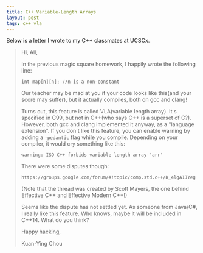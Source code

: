 ```yaml
---
title: C++ Variable-Length Arrays
layout: post
tags: c++ vla
---
```


Below is a letter I wrote to my C++ classmates at UCSCx.

> Hi, All, 
>  
> In the previous magic square homework, I happily wrote the following line:
>  
>     int map[n][n]; //n is a non-constant
>  
> Our teacher may be mad at you if your code looks like this(and your score may suffer), but it actually compiles, both on gcc and clang! 
>  
> Turns out, this feature is called VLA(variable length array). It s specified in C99, but not in C++(who says C++ is a superset of C?). However, both gcc and clang implemented it anyway, as a "language extension". If you don't like this feature, you can enable warning by adding a `-pedantic` flag while you compile. Depending on your compiler, it would cry something like this:
> 
>     warning: ISO C++ forbids variable length array 'arr'
> 
> There were some disputes though:
>  
>     https://groups.google.com/forum/#!topic/comp.std.c++/K_4lgA1JYeg
>  
> (Note that the thread was created by Scott Mayers, the one behind Effective C++ and Effective Modern C++!)
>  
> Seems like the dispute has not settled yet. As someone from Java/C#, I really like this feature. Who knows, maybe it will be included in C++14. What do you think?
>  
>  
> Happy hacking,
>  
> Kuan-Ying Chou
